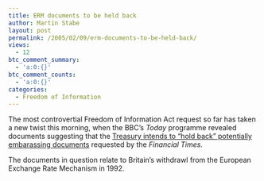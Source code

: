 ```yaml
---
title: ERM documents to be held back
author: Martin Stabe
layout: post
permalink: /2005/02/09/erm-documents-to-be-held-back/
views:
  - 12
btc_comment_summary:
  - 'a:0:{}'
btc_comment_counts:
  - 'a:0:{}'
categories:
  - Freedom of Information
---
```

The most controvertial Freedom of Information Act request so far has taken a new twist this morning, when the BBC&rsquo;s *Today* programme revealed documents suggesting that the [Treasury intends to &ldquo;hold back&rdquo; potentially embarassing documents][1] requested by the *Financial Times.*

The documents in question relate to Britain&rsquo;s withdrawl from the European Exchange Rate Mechanism in 1992.

 [1]: http://news.bbc.co.uk/1/hi/uk_politics/4248855.stm